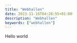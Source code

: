 ```yaml
---
title: "Webhallen"
date: 2023-11-16T04:28:55+01:00
description: "Webhallen"
keywords: ["webhallen"]
---
```


Hello world
